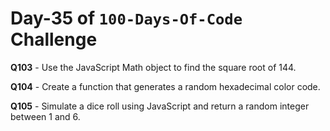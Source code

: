 # Day-35 of `100-Days-Of-Code` Challenge

**Q103** - Use the JavaScript Math object to find the square root of 144.

**Q104** - Create a function that generates a random hexadecimal color code.

**Q105** - Simulate a dice roll using JavaScript and return a random integer between 1 and 6.

 

 





 
 

 


 


 

 
 
 


 
